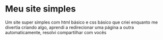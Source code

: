 #  Meu site simples

Um site super simples com html básico e css básico que criei enquanto me divertia criando algo, aprendi a redirecionar uma página a outra automaticamente, resolvi compartilhar com vocês

